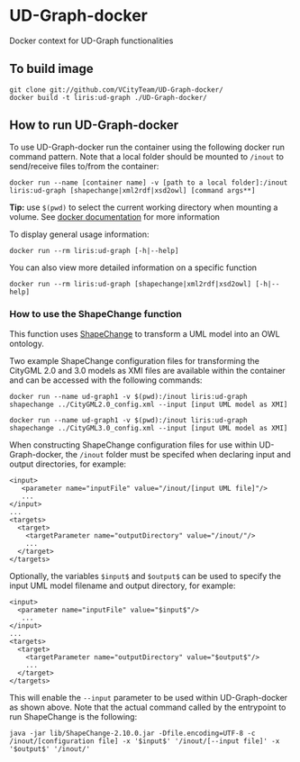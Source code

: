 # UD-Graph-docker
Docker context for UD-Graph functionalities 

## To build image
```
git clone git://github.com/VCityTeam/UD-Graph-docker/
docker build -t liris:ud-graph ./UD-Graph-docker/
```

## How to run UD-Graph-docker
To use UD-Graph-docker run the container using the following docker run command pattern. Note that a local folder should be mounted to `/inout` to send/receive files to/from the container:
```
docker run --name [container name] -v [path to a local folder]:/inout liris:ud-graph [shapechange|xml2rdf|xsd2owl] [command args**]
```
**Tip:** use `$(pwd)` to select the current working directory when mounting a volume. See [docker documentation](https://docs.docker.com/engine/reference/commandline/run/#mount-volume--v---read-only) for more information

To display general usage information: 
```
docker run --rm liris:ud-graph [-h|--help]
```
You can also view more detailed information on a specific function
```
docker run --rm liris:ud-graph [shapechange|xml2rdf|xsd2owl] [-h|--help]
```

### How to use the ShapeChange function
This function uses [ShapeChange](https://shapechange.net/) to transform a UML model into an OWL ontology.

Two example ShapeChange configuration files for transforming the CityGML 2.0 and 3.0 models as XMI files are available within the container and can be accessed with the following commands:
```
docker run --name ud-graph1 -v $(pwd):/inout liris:ud-graph shapechange ../CityGML2.0_config.xml --input [input UML model as XMI]
```
```
docker run --name ud-graph1 -v $(pwd):/inout liris:ud-graph shapechange ../CityGML3.0_config.xml --input [input UML model as XMI]
```

When constructing ShapeChange configuration files for use within UD-Graph-docker, the `/inout` folder must be specifed when declaring input and output directories, for example:
```
<input>
   <parameter name="inputFile" value="/inout/[input UML file]"/>
   ...
</input>
...
<targets>
  <target>
    <targetParameter name="outputDirectory" value="/inout/"/>
    ...
  </target>
</targets>
```
Optionally, the variables `$input$` and `$output$` can be used to specify the input UML model filename and output directory, for example:
```
<input>
  <parameter name="inputFile" value="$input$"/>
   ...
</input>
...
<targets>
  <target>
    <targetParameter name="outputDirectory" value="$output$"/>
    ...
  </target>
</targets>
```
This will enable the `--input` parameter to be used within UD-Graph-docker as shown above. Note that the actual command called by the entrypoint to run ShapeChange is the following:
```
java -jar lib/ShapeChange-2.10.0.jar -Dfile.encoding=UTF-8 -c /inout/[configuration file] -x '$input$' '/inout/[--input file]' -x '$output$' '/inout/'
```
